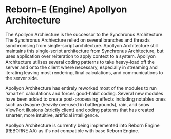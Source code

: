 # Reborn-E (Engine) Apollyon Architecture

The Apollyon Archiecture is the successor to the Synchronus Architecture. The Synchronus Archiecture relied on several branches and threads synchronising from single-script architecture. Apollyon Architecture still maintains this single-script architecture from Synchronus Architecture, but uses application over reiteration to apply context to a system. Apollyon Architecture utilises several coding patterns to take heavy-load off the server and onto the client where necessary, especially in streaming and iterating leaving most rendering, final calculations, and communications to the server side. 

Apollyon Architecture has entirely reworked most of the modules to run 'smarter' calculations and forces good-habit coding. Several new modules have been added to create post-processing effects including notables ones such as dwayne (heavily overused in battlegrounds), rain, and snow ViewPort illusions (strictly client) and coding patterns that has created smarter, more intuitive, artificial intelligence. 

Apollyon Architecture is currently being implemented into Reborn Engine (REBORNE AA) as it's not compatible with base Reborn Engine.
